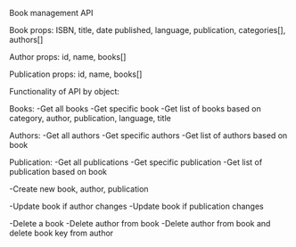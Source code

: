 Book management API

Book props:
ISBN, title, date published, language, publication, categories[], authors[]

Author props:
id, name, books[]

Publication props:
id, name, books[]

Functionality of API by object:

<!-- GET -->
Books:
-Get all books
-Get specific book
-Get list of books based on category, author, publication, language, title 

Authors:
-Get all authors
-Get specific authors
-Get list of authors based on book

Publication:
-Get all publications
-Get specific publication
-Get list of publication based on book

<!-- POST -->
-Create new book, author, publication

<!-- PUT -->
-Update book if author changes
-Update book if publication changes

<!-- DELETE -->
-Delete a book
-Delete author from book
-Delete author from book and delete book key from author